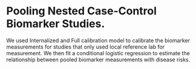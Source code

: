 # Pooling Nested Case-Control Biomarker Studies. 

We used Internalized and Full calibration model to calibrate the biomarker measurements for studies that only used local reference lab for measurement.
We then fit a conditional logistic regression to estimate the relationship between pooled biomarker measurements with disease risks.
